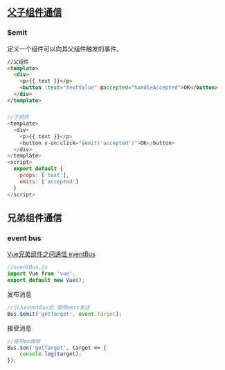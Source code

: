 ## [父子组件通信](https://blog.csdn.net/lhb215215/article/details/82966300)



### $emit

定义一个组件可以向其父组件触发的事件。

```html
//父组件
<template>
  <div>
    <p>{{ text }}</p>
    <button :text="textValue" @accepted="handleAccepted">OK</button>
  </div>
</template>
```

##### 

```js
//子组件
<template>
  <div>
    <p>{{ text }}</p>
    <button v-on:click="$emit('accepted')">OK</button>
  </div>
</template>
<script>
  export default {
    props: ['text'],
    emits: ['accepted']
  }
</script>
```

## 兄弟组件通信

### event bus

[Vue兄弟组件之间通信 eventBus](https://www.cnblogs.com/wjw1014/p/13492342.html)

```js
//eventBus.js
import Vue from 'vue';  
export default new Vue(); 
```

发布消息

```js
//引入eventBus后 使用emit发送
Bus.$emit('getTarget', event.target);  
```

接受消息

```js
//使用on接收
Bus.$on('getTarget', target => {  
    console.log(target);  
}); 
```


